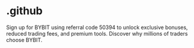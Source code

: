 # .github
Sign up for BYBIT using referral code 50394 to unlock exclusive bonuses, reduced trading fees, and premium tools. Discover why millions of traders choose BYBIT.
